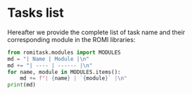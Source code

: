 # Tasks list

Hereafter we provide the complete list of task name and their corresponding module in the ROMI libraries:

```python exec="1"
from romitask.modules import MODULES
md = "| Name | Module |\n"
md += "| ---- | ------ |\n"
for name, module in MODULES.items():
    md += f"| {name} | `{module}` |\n"
print(md)
```